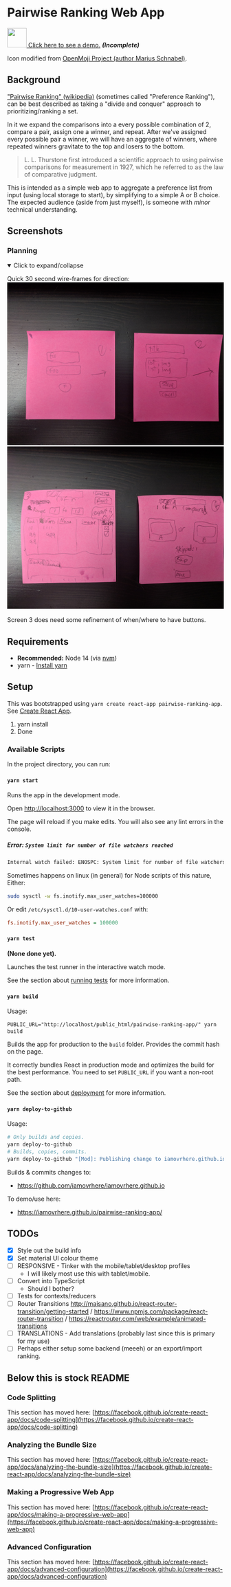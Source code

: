# Pairwise Ranking Web App
[<img src="./public/favicon.ico?raw=true&sanitize=true" height="45" width="45"/>  Click here to see a demo.](https://iamovrhere.github.io/pairwise-ranking-app/) **_(Incomplete)_**

Icon modified from [OpenMoji Project (author Marius Schnabel)]( https://openmoji.org/library/#search=pear&emoji=1F350).

## Background
["Pairwise Ranking" (wikipedia)](https://en.wikipedia.org/wiki/Pairwise_comparison) (sometimes called "Preference Ranking"), can be best described as taking a "divide and conquer" approach to prioritizing/ranking a set.

In it we expand the comparisons into a every possible combination of 2, compare a pair, assign one a winner, and repeat. After we've assigned every possible pair a winner, we will have an aggregate of winners, where repeated winners gravitate to the top and losers to the bottom.

> L. L. Thurstone first introduced a scientific approach to using pairwise comparisons for measurement in 1927, which he referred to as the law of comparative judgment.

This is intended as a simple web app to aggregate a preference list from input (using local storage to start), by simplifying to a simple A or B choice. The expected audience (aside from just myself), is someone with _minor_ technical understanding.

## Screenshots

### Planning

<details open>
  <summary>Click to expand/collapse</summary>

Quick 30 second wire-frames for direction:
![Wire-frames of select and edit pages](./screenshots/screens_1_and_2_planning.jpg)
![Wire-frames of result and vote pages](./screenshots/screens_3_and_4_planning.jpg)

Screen 3 does need some refinement of when/where to have buttons.

</details>


## Requirements

* **Recommended:** Node 14 (via [nvm](https://github.com/nvm-sh/nvm#installing-and-updating))
* yarn - [Install yarn](https://classic.yarnpkg.com/en/docs/install/#debian-stable)

## Setup

This was bootstrapped using `yarn create react-app pairwise-ranking-app`. See [Create React App](https://github.com/facebook/create-react-app).

1. yarn install
1. Done

### Available Scripts

In the project directory, you can run:

#### `yarn start`

Runs the app in the development mode.

Open [http://localhost:3000](http://localhost:3000) to view it in the browser.

The page will reload if you make edits. You will also see any lint errors in the console.

#####  Error: `System limit for number of file watchers reached`

```bash
Internal watch failed: ENOSPC: System limit for number of file watchers reached, watch '/media/rehan-sattar/Development/All projects/GrpahQl/graph-ql-course/graphql-prisma/src/generated
```

Sometimes happens on linux (in general) for Node scripts of this nature, Either:

```bash
sudo sysctl -w fs.inotify.max_user_watches=100000
```

Or edit `/etc/sysctl.d/10-user-watches.conf` with:
```ini
fs.inotify.max_user_watches = 100000
```

#### `yarn test`

**(None done yet).**

Launches the test runner in the interactive watch mode.

See the section about [running tests](https://facebook.github.io/create-react-app/docs/running-tests) for more information.

#### `yarn build`

Usage:
```
PUBLIC_URL="http://localhost/public_html/pairwise-ranking-app/" yarn build
```

Builds the app for production to the `build` folder. Provides the commit hash on the page.

It correctly bundles React in production mode and optimizes the build for the best performance. You need to set `PUBLIC_URL` if you want a non-root path.

See the section about [deployment](https://facebook.github.io/create-react-app/docs/deployment) for more information.

#### `yarn deploy-to-github`

Usage:
```bash
# Only builds and copies.
yarn deploy-to-github
# Builds, copies, commits.
yarn deploy-to-github "[Mod]: Publishing change to iamovrhere.github.io"
```

Builds & commits changes to:
* https://github.com/iamovrhere/iamovrhere.github.io

To demo/use here:
* https://iamovrhere.github.io/pairwise-ranking-app/

## TODOs

- [x] Style out the build info
- [x] Set material UI colour theme
- [ ] RESPONSIVE - Tinker with the mobile/tablet/desktop profiles
    - I will likely most use this with tablet/mobile.
- [ ] Convert into TypeScript
    - Should I bother?
- [ ] Tests for contexts/reducers
- [ ] Router Transitions http://maisano.github.io/react-router-transition/getting-started / https://www.npmjs.com/package/react-router-transition / https://reactrouter.com/web/example/animated-transitions
- [ ] TRANSLATIONS - Add translations (probably last since this is primary for my use)
- [ ] Perhaps either setup some backend (meeeh) or an export/import ranking.

Below this is stock README
---


### Code Splitting

This section has moved here: [https://facebook.github.io/create-react-app/docs/code-splitting](https://facebook.github.io/create-react-app/docs/code-splitting)

### Analyzing the Bundle Size

This section has moved here: [https://facebook.github.io/create-react-app/docs/analyzing-the-bundle-size](https://facebook.github.io/create-react-app/docs/analyzing-the-bundle-size)

### Making a Progressive Web App

This section has moved here: [https://facebook.github.io/create-react-app/docs/making-a-progressive-web-app](https://facebook.github.io/create-react-app/docs/making-a-progressive-web-app)

### Advanced Configuration

This section has moved here: [https://facebook.github.io/create-react-app/docs/advanced-configuration](https://facebook.github.io/create-react-app/docs/advanced-configuration)


